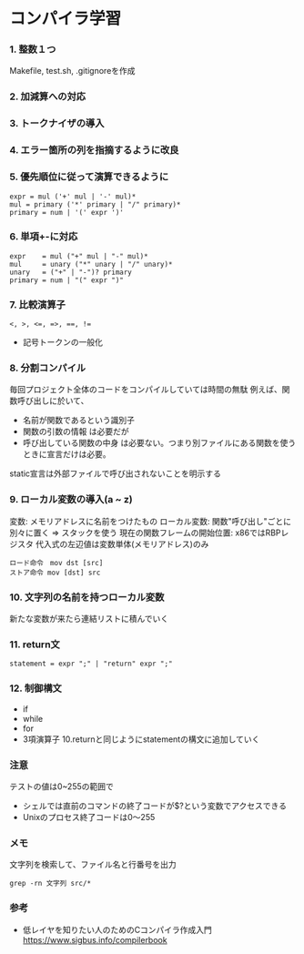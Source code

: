 # コンパイラ学習
### 1. 整数１つ
Makefile, test.sh, .gitignoreを作成
### 2. 加減算への対応
### 3. トークナイザの導入
### 4. エラー箇所の列を指摘するように改良
### 5. 優先順位に従って演算できるように
```
expr = mul ('+' mul | '-' mul)*
mul = primary ('*' primary | "/" primary)*
primary = num | '(' expr ')'
```
### 6. 単項+-に対応
```
expr    = mul ("+" mul | "-" mul)*
mul     = unary ("*" unary | "/" unary)*
unary   = ("+" | "-")? primary
primary = num | "(" expr ")"
```
### 7. 比較演算子
```
<, >, <=, =>, ==, != 
```
- 記号トークンの一般化 
### 8. 分割コンパイル
毎回プロジェクト全体のコードをコンパイルしていては時間の無駄
例えば、関数呼び出しに於いて、
- 名前が関数であるという識別子
- 関数の引数の情報
は必要だが
- 呼び出している関数の中身
は必要ない。つまり別ファイルにある関数を使うときに宣言だけは必要。

static宣言は外部ファイルで呼び出されないことを明示する
### 9. ローカル変数の導入(a ~ z)
変数: メモリアドレスに名前をつけたもの
ローカル変数: 関数"呼び出し"ごとに別々に置く => スタックを使う
現在の関数フレームの開始位置: x86ではRBPレジスタ
代入式の左辺値は変数単体(メモリアドレス)のみ
```
ロード命令　mov dst [src]
ストア命令 mov [dst] src
```
### 10. 文字列の名前を持つローカル変数
新たな変数が来たら連結リストに積んでいく
### 11. return文
```
statement = expr ";" | "return" expr ";"
```
### 12. 制御構文
- if
- while
- for
- 3項演算子
10.returnと同じようにstatementの構文に追加していく

### 注意
テストの値は0~255の範囲で
- シェルでは直前のコマンドの終了コードが$?という変数でアクセスできる
- Unixのプロセス終了コードは0〜255


### メモ
文字列を検索して、ファイル名と行番号を出力
```
grep -rn 文字列 src/*
```
### 参考
- 低レイヤを知りたい人のためのCコンパイラ作成入門
https://www.sigbus.info/compilerbook

